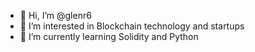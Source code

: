 - 👋 Hi, I’m @glenr6
- 👀 I’m interested in Blockchain technology and startups
- 🌱 I’m currently learning Solidity and Python

